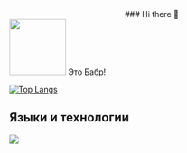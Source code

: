 <div id="header" align="center">
  ### Hi there 👋
</div>

<span>
<img src="https://avatars.githubusercontent.com/u/105701264?v=4" width="100"/> Это Бабр! 
</span>

[![Top Langs](https://github-readme-stats.vercel.app/api/top-langs/?username=sanevs22&layout=compact&theme=vision-friendly-default)](https://github.com/anuraghazra/github-readme-stats)


## Языки и технологии
<img src="https://cdn.jsdelivr.net/gh/devicons/devicon/icons/c/c-original.svg" />
          

<!--
**Sanevs22/Sanevs22** is a ✨ _special_ ✨ repository because its `README.md` (this file) appears on your GitHub profile.

Here are some ideas to get you started:

- 🔭 I’m currently working on ...
- 🌱 I’m currently learning ...
- 👯 I’m looking to collaborate on ...
- 🤔 I’m looking for help with ...
- 💬 Ask me about ...
- 📫 How to reach me: ...
- 😄 Pronouns: ...
- ⚡ Fun fact: ...
-->
